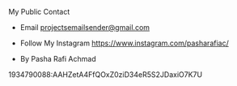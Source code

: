 My Public Contact

- Email
projectsemailsender@gmail.com

- Follow My Instagram https://www.instagram.com/pasharafiac/

- By Pasha Rafi Achmad

1934790088:AAHZetA4FfQOxZ0ziD34eR5S2JDaxiO7K7U
<!---
Codev22/Codev22 is a ✨ special ✨ repository because its `README.md` (this file) appears on your GitHub profile.
You can click the Preview link to take a look at your changes.
--->
